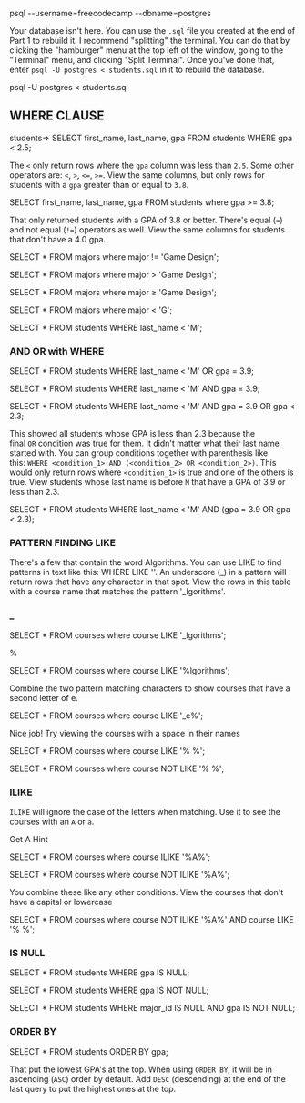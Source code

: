 psql --username=freecodecamp --dbname=postgres

Your database isn't here. You can use the `.sql` file you created at the end of Part 1 to rebuild it. I recommend "splitting" the terminal. You can do that by clicking the "hamburger" menu at the top left of the window, going to the "Terminal" menu, and clicking "Split Terminal". Once you've done that, enter `psql -U postgres < students.sql` in it to rebuild the database.

psql -U postgres < students.sql

## WHERE CLAUSE

students=> SELECT first_name, last_name, gpa FROM students WHERE gpa < 2.5;

The `<` only return rows where the `gpa` column was less than `2.5`. Some other operators are: `<`, `>`, `<=`, `>=`. View the same columns, but only rows for students with a `gpa` greater than or equal to `3.8`.

 SELECT first_name, last_name, gpa FROM students where gpa >= 3.8;

That only returned students with a GPA of 3.8 or better. There's equal (`=`) and not equal (`!=`) operators as well. View the same columns for students that don't have a 4.0 gpa.

 SELECT *  FROM majors where major != 'Game Design';

 SELECT *  FROM majors where major > 'Game Design';

 SELECT *  FROM majors where major  ≥ 'Game Design';

 SELECT *  FROM majors where major  < 'G';

SELECT * FROM students WHERE last_name < 'M';

### AND OR with WHERE

SELECT * FROM students WHERE last_name < 'M' OR gpa = 3.9;

SELECT * FROM students WHERE last_name < 'M' AND gpa = 3.9;

SELECT * FROM students WHERE last_name < 'M' AND gpa = 3.9 OR gpa < 2.3;

This showed all students whose GPA is less than 2.3 because the final `OR` condition was true for them. It didn't matter what their last name started with. You can group conditions together with parenthesis like this: `WHERE <condition_1> AND (<condition_2> OR <condition_2>)`. This would only return rows where `<condition_1>` is true and one of the others is true. View students whose last name is before `M` that have a GPA of 3.9 or less than 2.3.

SELECT * FROM students WHERE last_name < 'M' AND  (gpa = 3.9 OR gpa < 2.3);

### PATTERN FINDING  LIKE

There's a few that contain the word Algorithms. You can use LIKE to find patterns in text like this: WHERE <column> LIKE '<pattern>'. An underscore (_) in a pattern will return rows that have any character in that spot. View the rows in this table with a course name that matches the pattern '_lgorithms'.

### _

SELECT * FROM courses where course LIKE '_lgorithms';

%

SELECT * FROM courses where course LIKE '%lgorithms';

Combine the two pattern matching characters to show courses that have a second letter of e.

 SELECT * FROM courses where course LIKE '_e%';

Nice job! Try viewing the courses with a space in their names

 SELECT * FROM courses where course LIKE '% %';

 SELECT * FROM courses where course NOT LIKE '% %';

### ILIKE

`ILIKE` will ignore the case of the letters when matching. Use it to see the courses with an `A` or `a`.

Get A Hint

SELECT * FROM courses where course ILIKE '%A%';

SELECT * FROM courses where course NOT ILIKE '%A%';

You combine these like any other conditions. View the courses that don't have a capital or lowercase

SELECT * FROM courses where course NOT ILIKE '%A%' AND course LIKE '% %';

### IS NULL

SELECT * FROM students WHERE gpa IS NULL;

SELECT * FROM students WHERE gpa IS NOT NULL;

SELECT * FROM students WHERE major_id IS NULL AND gpa IS NOT NULL;

### ORDER BY

SELECT * FROM students ORDER BY gpa;

That put the lowest GPA's at the top. When using `ORDER BY`, it will be in ascending (`ASC`) order by default. Add `DESC` (descending) at the end of the last query to put the highest ones at the top.
